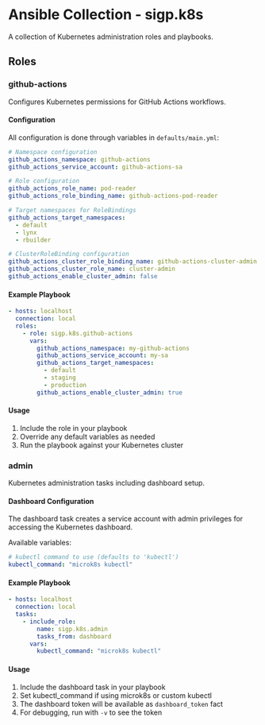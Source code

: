 # Ansible Collection - sigp.k8s

A collection of Kubernetes administration roles and playbooks.

## Roles

### github-actions

Configures Kubernetes permissions for GitHub Actions workflows.

#### Configuration

All configuration is done through variables in `defaults/main.yml`:

```yaml
# Namespace configuration
github_actions_namespace: github-actions
github_actions_service_account: github-actions-sa

# Role configuration
github_actions_role_name: pod-reader
github_actions_role_binding_name: github-actions-pod-reader

# Target namespaces for RoleBindings
github_actions_target_namespaces:
  - default
  - lynx
  - rbuilder

# ClusterRoleBinding configuration
github_actions_cluster_role_binding_name: github-actions-cluster-admin
github_actions_cluster_role_name: cluster-admin
github_actions_enable_cluster_admin: false
```

#### Example Playbook

```yaml
- hosts: localhost
  connection: local
  roles:
    - role: sigp.k8s.github-actions
      vars:
        github_actions_namespace: my-github-actions
        github_actions_service_account: my-sa
        github_actions_target_namespaces:
          - default
          - staging
          - production
        github_actions_enable_cluster_admin: true
```

#### Usage

1. Include the role in your playbook
2. Override any default variables as needed
3. Run the playbook against your Kubernetes cluster

### admin

Kubernetes administration tasks including dashboard setup.

#### Dashboard Configuration

The dashboard task creates a service account with admin privileges for accessing the Kubernetes dashboard.

Available variables:
```yaml
# kubectl command to use (defaults to 'kubectl')
kubectl_command: "microk8s kubectl"
```

#### Example Playbook

```yaml
- hosts: localhost
  connection: local
  tasks:
    - include_role:
        name: sigp.k8s.admin
        tasks_from: dashboard
      vars:
        kubectl_command: "microk8s kubectl"
```

#### Usage

1. Include the dashboard task in your playbook
2. Set kubectl_command if using microk8s or custom kubectl
3. The dashboard token will be available as `dashboard_token` fact
4. For debugging, run with `-v` to see the token
